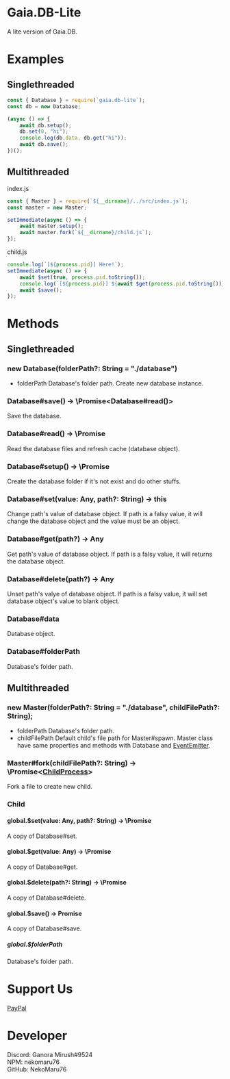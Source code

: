 # Gaia.DB-Lite
A lite version of Gaia.DB.

# Examples
## Singlethreaded
```js
const { Database } = require(`gaia.db-lite`);
const db = new Database;

(async () => {
    await db.setup();
    db.set(0, "hi");
    console.log(db.data, db.get("hi"));
    await db.save();
})();
```

## Multithreaded
index.js
```js
const { Master } = require(`${__dirname}/../src/index.js`);
const master = new Master;

setImmediate(async () => {
    await master.setup();
    await master.fork(`${__dirname}/child.js`);
});
```
child.js
```js
console.log(`[${process.pid}] Here!`);
setImmediate(async () => {
    await $set(true, process.pid.toString());
    console.log(`[${process.pid}] ${await $get(process.pid.toString())}`);
    await $save();
});
```

# Methods
## Singlethreaded
### new Database(folderPath?: String = "./database")
- folderPath Database's folder path.
Create new database instance.
### Database#save() -> \Promise<Database#read()>
Save the database.
### Database#read() -> \Promise<this>
Read the database files and refresh cache (database object).
### Database#setup() -> \Promise<this>
Create the database folder if it's not exist and do other stuffs.
### Database#set(value: Any, path?: String) -> this
Change path's value of database object. If path is a falsy value, it will change the database object and the value must be an object.
### Database#get(path?) -> Any
Get path's value of database object. If path is a falsy value, it will returns the database object.
### Database#delete(path?) -> Any
Unset path's valye of database object. If path is a falsy value, it will set database object's value to blank object.
### Database#data
Database object.
### Database#folderPath
Database's folder path.
## Multithreaded
### new Master(folderPath?: String = "./database", childFilePath?: String);
- folderPath Database's folder path.
- childFilePath Default child's file path for Master#spawn.
Master class have same properties and methods with Database and [EventEmitter](https://npmjs.com/package/@evodev/eventemitter).
### Master#fork(childFilePath?: String) -> \Promise<[ChildProcess](https://nodejs.org/api/child_process.html)>
Fork a file to create new child.
### Child
#### global.$set(value: Any, path?: String) -> \Promise<this>
A copy of Database#set.
#### global.$get(value: Any) -> \Promise<Any>
A copy of Database#get.
#### global.$delete(path?: String) -> \Promise<this>
A copy of Database#delete.
#### global.$save() -> Promise<this>
A copy of Database#save.
##### global.$folderPath
Database's folder path.

# Support Us
[PayPal](https://paypal.me/nekomaru76)

# Developer
Discord: Ganora Mirush#9524<br />
NPM: nekomaru76<br />
GitHub: NekoMaru76